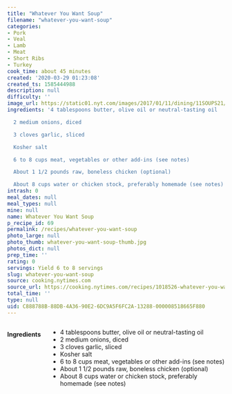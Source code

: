 ```yaml
---
title: "Whatever You Want Soup"
filename: "whatever-you-want-soup"
categories:
- Pork
- Veal
- Lamb
- Meat
- Short Ribs
- Turkey
cook_time: about 45 minutes
created: '2020-03-29 01:23:08'
created_ts: 1585444988
description: null
difficulty: ''
image_url: https://static01.nyt.com/images/2017/01/11/dining/11SOUPS21/11SOUPS21-articleLarge.jpg
ingredients: '4 tablespoons butter, olive oil or neutral-tasting oil

  2 medium onions, diced

  3 cloves garlic, sliced

  Kosher salt

  6 to 8 cups meat, vegetables or other add-ins (see notes)

  About 1 1/2 pounds raw, boneless chicken (optional)

  About 8 cups water or chicken stock, preferably homemade (see notes)'
intrash: 0
meal_dates: null
meal_types: null
mine: null
name: Whatever You Want Soup
p_recipe_id: 69
permalink: /recipes/whatever-you-want-soup
photo_large: null
photo_thumb: whatever-you-want-soup-thumb.jpg
photos_dict: null
prep_time: ''
rating: 0
servings: Yield 6 to 8 servings
slug: whatever-you-want-soup
source: cooking.nytimes.com
source_url: https://cooking.nytimes.com/recipes/1018526-whatever-you-want-soup?action=click&module=Global%20Search%20Recipe%20Card&pgType=search&rank=2
total_time: ''
type: null
uid: C888788B-88DB-4A36-90E2-6DC9A5F6FC2A-13288-000008518665F880
---
```

<div class="large-8 medium-7 columns" id="writeup">	</div><!-- #writeup -->
</div><!-- #row-one -->
<div class="row" id="row-two">	<div class="medium-4 small-5 columns" id="ingredients"><h4>Ingredients</h4><div class="box box-ingredients content"><ul>
<li>4 tablespoons butter, olive oil or neutral-tasting oil</li>
<li>2 medium onions, diced</li>
<li>3 cloves garlic, sliced</li>
<li>Kosher salt</li>
<li>6 to 8 cups meat, vegetables or other add-ins (see notes)</li>
<li>About 1 1/2 pounds raw, boneless chicken (optional)</li>
<li>About 8 cups water or chicken stock, preferably homemade (see notes)</li>
</ul>
</div>	</div>	<div class="medium-6 small-7 columns" id="directions">	</div>